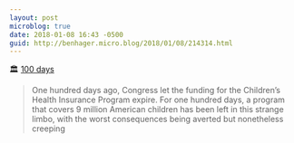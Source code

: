 ```yaml
---
layout: post
microblog: true
date: 2018-01-08 16:43 -0500
guid: http://benhager.micro.blog/2018/01/08/214314.html
---
```

🏛 [100 days](https://www.vox.com/policy-and-politics/2018/1/8/16865248/100-days-since-chip-funding-expired)

> One hundred days ago, Congress let the funding for the Children’s Health Insurance Program expire. For one hundred days, a program that covers 9 million American children has been left in this strange limbo, with the worst consequences being averted but nonetheless creeping
